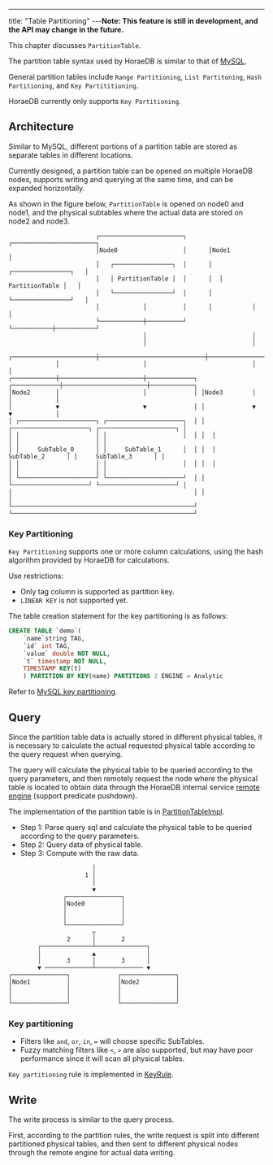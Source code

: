 ---
title: "Table Partitioning"
---**Note: This feature is still in development, and the API may change in the future.**


This chapter discusses `PartitionTable`.

The partition table syntax used by HoraeDB is similar to that of [MySQL](https://dev.mysql.com/doc/refman/8.0/en/partitioning-types.html).

General partition tables include `Range Partitioning`, `List Partitoning`, `Hash Partitioning`, and `Key Partititioning`.

HoraeDB currently only supports `Key Partitioning`.

## Architecture

Similar to MySQL, different portions of a partition table are stored as separate tables in different locations.

Currently designed, a partition table can be opened on multiple HoraeDB nodes, supports writing and querying at the same time, and can be expanded horizontally.

As shown in the figure below, `PartitionTable` is opened on node0 and node1, and the physical subtables where the actual data are stored on node2 and node3.

```
                        ┌───────────────────────┐      ┌───────────────────────┐
                        │Node0                  │      │Node1                  │
                        │   ┌────────────────┐  │      │  ┌────────────────┐   │
                        │   │ PartitionTable │  │      │  │ PartitionTable │   │
                        │   └────────────────┘  │      │  └────────────────┘   │
                        │            │          │      │           │           │
                        └────────────┼──────────┘      └───────────┼───────────┘
                                     │                             │
                                     │                             │
             ┌───────────────────────┼─────────────────────────────┼───────────────────────┐
             │                       │                             │                       │
┌────────────┼───────────────────────┼─────────────┐ ┌─────────────┼───────────────────────┼────────────┐
│Node2       │                       │             │ │Node3        │                       │            │
│            ▼                       ▼             │ │             ▼                       ▼            │
│ ┌─────────────────────┐ ┌─────────────────────┐  │ │  ┌─────────────────────┐ ┌─────────────────────┐ │
│ │                     │ │                     │  │ │  │                     │ │                     │ │
│ │     SubTable_0      │ │     SubTable_1      │  │ │  │     SubTable_2      │ │     SubTable_3      │ │
│ │                     │ │                     │  │ │  │                     │ │                     │ │
│ └─────────────────────┘ └─────────────────────┘  │ │  └─────────────────────┘ └─────────────────────┘ │
│                                                  │ │                                                  │
└──────────────────────────────────────────────────┘ └──────────────────────────────────────────────────┘
```

### Key Partitioning

`Key Partitioning` supports one or more column calculations, using the hash algorithm provided by HoraeDB for calculations.

Use restrictions:

- Only tag column is supported as partition key.
- `LINEAR KEY` is not supported yet.

The table creation statement for the key partitioning is as follows:

```sql
CREATE TABLE `demo`(
    `name`string TAG,
    `id` int TAG,
    `value` double NOT NULL,
    `t` timestamp NOT NULL,
    TIMESTAMP KEY(t)
    ) PARTITION BY KEY(name) PARTITIONS 2 ENGINE = Analytic
```

Refer to [MySQL key partitioning](https://dev.mysql.com/doc/refman/5.7/en/partitioning-key.html).

## Query

Since the partition table data is actually stored in different physical tables, it is necessary to calculate the actual requested physical table according to the query request when querying.

The query will calculate the physical table to be queried according to the query parameters, and then remotely request the node where the physical table is located to obtain data through the HoraeDB internal service [remote engine](https://github.com/apache/incubator-horaedb/blob/89dca646c627de3cee2133e8f3df96d89854c1a3/server/src/grpc/remote_engine_service/mod.rs) (support predicate pushdown).

The implementation of the partition table is in [PartitionTableImpl](https://github.com/apache/incubator-horaedb/blob/89dca646c627de3cee2133e8f3df96d89854c1a3/analytic_engine/src/table/partition.rs).

- Step 1: Parse query sql and calculate the physical table to be queried according to the query parameters.
- Step 2: Query data of physical table.
- Step 3: Compute with the raw data.

```
                       │
                     1 │
                       │
                       ▼
               ┌───────────────┐
               │Node0          │
               │               │
               │               │
               └───────────────┘
                       ┬
                2      │       2
        ┌──────────────┴──────────────┐
        │              ▲              │
        │       3      │       3      │
        ▼ ─────────────┴───────────── ▼
┌───────────────┐             ┌───────────────┐
│Node1          │             │Node2          │
│               │             │               │
│               │             │               │
└───────────────┘             └───────────────┘
```

### Key partitioning

- Filters like `and`, `or`, `in`, `=` will choose specific SubTables.
- Fuzzy matching filters like `<`, `>` are also supported, but may have poor performance since it will scan all physical tables.

`Key partitioning` rule is implemented in [KeyRule](https://github.com/apache/incubator-horaedb/blob/89dca646c627de3cee2133e8f3df96d89854c1a3/table_engine/src/partition/rule/key.rs).

## Write

The write process is similar to the query process.

First, according to the partition rules, the write request is split into different partitioned physical tables, and then sent to different physical nodes through the remote engine for actual data writing.

